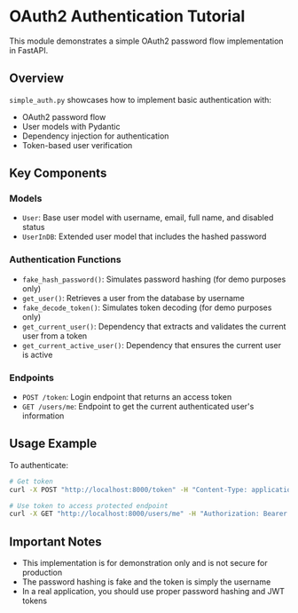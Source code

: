 # OAuth2 Authentication Tutorial

This module demonstrates a simple OAuth2 password flow implementation in FastAPI.

## Overview

`simple_auth.py` showcases how to implement basic authentication with:

- OAuth2 password flow
- User models with Pydantic
- Dependency injection for authentication
- Token-based user verification

## Key Components

### Models

- `User`: Base user model with username, email, full name, and disabled status
- `UserInDB`: Extended user model that includes the hashed password

### Authentication Functions

- `fake_hash_password()`: Simulates password hashing (for demo purposes only)
- `get_user()`: Retrieves a user from the database by username
- `fake_decode_token()`: Simulates token decoding (for demo purposes only)
- `get_current_user()`: Dependency that extracts and validates the current user from a token
- `get_current_active_user()`: Dependency that ensures the current user is active

### Endpoints

- `POST /token`: Login endpoint that returns an access token
- `GET /users/me`: Endpoint to get the current authenticated user's information

## Usage Example

To authenticate:

```bash
# Get token
curl -X POST "http://localhost:8000/token" -H "Content-Type: application/x-www-form-urlencoded" -d "username=johndoe&password=secret"

# Use token to access protected endpoint
curl -X GET "http://localhost:8000/users/me" -H "Authorization: Bearer johndoe"
```

## Important Notes

- This implementation is for demonstration only and is not secure for production
- The password hashing is fake and the token is simply the username
- In a real application, you should use proper password hashing and JWT tokens
